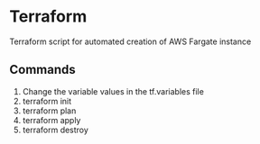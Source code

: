 # Terraform
Terraform script for automated creation of AWS Fargate instance

## Commands

1. Change the variable values in the tf.variables file
2. terraform init 
3. terraform plan
4. terraform apply
5. terraform destroy




